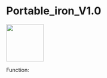 # Portable_iron_V1.0

<img src="https://i.imgur.com/s2LdTsN.gif" width="100" height="100" />

Function: 
